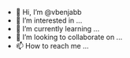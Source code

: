 - 👋 Hi, I’m @vbenjabb
- 👀 I’m interested in ...
- 🌱 I’m currently learning ...
- 💞️ I’m looking to collaborate on ...
- 📫 How to reach me ...

<!---
vbenjabb/vbenjabb is a ✨ special ✨ repository because its `README.md` (this file) appears on your GitHub profile.
You can click the Preview link to take a look at your changes.
--->
